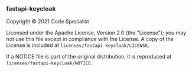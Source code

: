 ### fastapi-keycloak
Copyright © 2021 Code Specialist

Licensed under the Apache License, Version 2.0 (the "License");
you may not use this file except in compliance with the License.
A copy of the License is included at `licenses/fastapi-keycloak/LICENSE`.

If a NOTICE file is part of the original distribution, it is reproduced at
`licenses/fastapi-keycloak/NOTICE`.